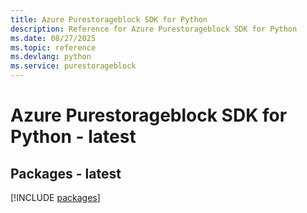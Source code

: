 ```yaml
---
title: Azure Purestorageblock SDK for Python
description: Reference for Azure Purestorageblock SDK for Python
ms.date: 08/27/2025
ms.topic: reference
ms.devlang: python
ms.service: purestorageblock
---
```

# Azure Purestorageblock SDK for Python - latest
## Packages - latest
[!INCLUDE [packages](purestorageblock-index.md)]